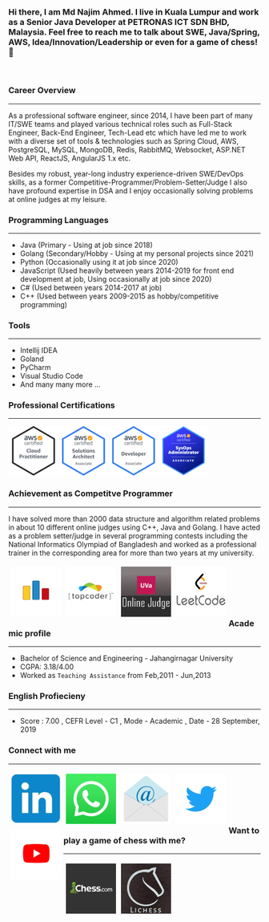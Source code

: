 ### Hi there, I am Md Najim Ahmed. I live in Kuala Lumpur and work as a Senior Java Developer at PETRONAS ICT SDN BHD, Malaysia. Feel free to reach me to talk about SWE, Java/Spring, AWS, Idea/Innovation/Leadership or even for a game of chess! :slightly_smiling_face:

<br/>

### Career Overview

---

As a professional software engineer, since 2014, I have been part of many IT/SWE teams and played various technical roles such as Full-Stack Engineer, Back-End Engineer, Tech-Lead etc which have led me to work with a diverse set of tools & technologies such as Spring Cloud, AWS, PostgreSQL, MySQL, MongoDB, Redis, RabbitMQ, Websocket, ASP.NET Web API, ReactJS, AngularJS 1.x etc.

Besides my robust, year-long industry experience-driven SWE/DevOps skills, as a former Competitive-Programmer/Problem-Setter/Judge I also have profound expertise in DSA and I enjoy occasionally solving problems at online judges at my leisure.

### Programming Languages

---

- Java (Primary - Using at job since 2018)
- Golang (Secondary/Hobby - Using at my personal projects since 2021)
- Python (Occasionally using it at job since 2020)
- JavaScript (Used heavily between years 2014-2019 for front end development at job, Using occasionally at job since 2020)
- C# (Used between years 2014-2017 at job)
- C++ (Used between years 2009-2015 as hobby/competitive programming)

### Tools

---

- Intellij IDEA
- Goland
- PyCharm
- Visual Studio Code
- And many many more ...

### Professional Certifications

---

[<img align="left" width="100px"  alt="Visual Studio Code" src="./AWS-CloudPractitioner-2020.png" />][acp]

[<img align="left" width="100px"  alt="Visual Studio Code" src="./AWS-SolArchitect-Associate-2020.png" />][saa]

[<img align="left" width="100px"  alt="AWS Certified Developer - Associate" src="./AWS-Developer-Associate-2020.png" />][dva]

[<img align="left" width="100px"  alt="AWS Certified SysOps - Associate" src="./aws-certified-sysops-administrator-associate.png" />][soa]
<br />
<br />
<br />
<br />
<br />
<br />

### Achievement as Competitve Programmer

---

I have solved more than 2000 data structure and algorithm related problems in about 10 different online judges using C++, Java and Golang. I have acted as a problem setter/judge in several programming contests including the National Informatics Olympiad of Bangladesh and worked as a professional trainer in the corresponding area for more than two years at my university.

[<img align="left" width="100px" height="100px" alt="Visual Studio Code" src="./cf.png" style="margin:5px" />][codeforces]

[<img align="left" width="100px" height="100px" alt="Visual Studio Code" src="./tc.png" style="margin:5px" />][topcoder]

[<img align="left" width="100px" height="100px" alt="Visual Studio Code" src="./uva.png" style="margin:5px" />][uva]

[<img align="left" width="100px" height="100px" alt="Visual Studio Code" src="./lc.png" style="margin:5px"/>][lc]
<br/>
<br/>
<br/>
<br/>
<br/>

### Academic profile

---

- Bachelor of Science and Engineering - Jahangirnagar University
- CGPA: 3.18/4.00
- Worked as `Teaching Assistance` from Feb,2011 - Jun,2013

### English Profiecieny

---

- Score : 7.00 , CEFR Level - C1 , Mode - Academic , Date - 28 September, 2019

### Connect with me

---

[<img align="left" width="100px" height="100px" alt="Visual Studio Code" src="./linkedin.png" style="margin:5px"/>][linkedin]

[<img align="left" width="100px" height="100px" alt="Visual Studio Code" src="./whatsapp.png" style="margin:5px"/>][wa]

[<img align="left" width="100px" height="100px" alt="Visual Studio Code" src="./email.png" style="margin:5px"/>][email]

[<img align="left" width="100px" height="100px" alt="Visual Studio Code" src="./twitter.png" style="margin:5px"/>][twitter]

[<img align="left" width="100px" height="100px" alt="Visual Studio Code" src="./youtube.jpg" style="margin:5px"/>][youtube]

<br/>
<br/>
<br/>
<br/>
<br/>

### Want to play a game of chess with me?

---

[<img align="left" width="100px" height="100px" alt="Visual Studio Code" src="./chesdotcom.png" style="margin:5px"/>][chessdotcom]

[<img align="left" width="100px" height="100px" alt="Visual Studio Code" src="./lichess.png" style="margin:5px"/>][lichess]

[acp]: https://www.credly.com/badges/b1282f55-c316-4e7a-bed1-25a7ee6dab79/public_url
[saa]: https://www.credly.com/badges/6fb754a4-c4f3-41f3-922e-7698e0d3feb7/public_url
[dva]: https://www.credly.com/badges/3dd8c804-9037-4c5c-9663-de7a40d10846/public_url
[soa]: https://www.credly.com/badges/f8a71cb7-483f-47d7-b286-2b6c76e5dde9/public_url
[codeforces]: https://codeforces.com/profile/najim4689
[topcoder]: https://www.topcoder.com/members/paranoid.soul
[uva]: https://uhunt.onlinejudge.org/id/72332
[lc]: https://leetcode.com/najim/
[wa]: https://wa.me/8801711927949
[linkedin]: https://www.linkedin.com/in/najim-ahmed-32544b77/
[twitter]: https://twitter.com/najim_ju
[youtube]: https://www.youtube.com/channel/UCHuSJ4mGoDghC-ns7xvrG0A
[email]: mailto:najim.ju@gmail.com
[lichess]: https://lichess.org/@/najim4689
[chessdotcom]: https://www.chess.com/member/najimahmed4689
